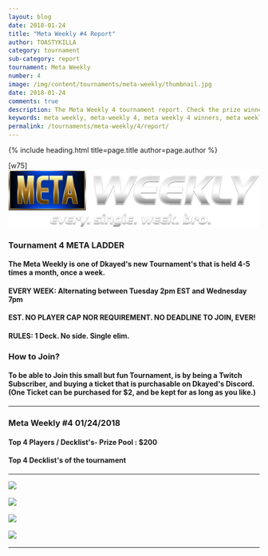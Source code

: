 ```yaml
---
layout: blog
date: 2018-01-24
title: "Meta Weekly #4 Report"
author: TOASTYKILLA
category: tournament
sub-category: report
tournament: Meta Weekly
number: 4
image: /img/content/tournaments/meta-weekly/thumbnail.jpg
date: 2018-01-24
comments: true
description: The Meta Weekly 4 tournament report. Check the prize winners and their decks here.
keywords: meta weekly, meta-weekly 4, meta weekly 4 winners, meta weekly 4 decks, tournament
permalink: /tournaments/meta-weekly/4/report/
---
```


{% include heading.html title=page.title author=page.author %}

[w75]
![](/img/content/tournaments/meta-weekly/banner.png)

### Tournament 4 META LADDER 

#### The Meta Weekly is one of Dkayed's new Tournament's that is held 4-5 times a month, once a week.

#### EVERY WEEK: Alternating between Tuesday 2pm EST and Wednesday 7pm

#### EST. NO PLAYER CAP NOR REQUIREMENT. NO DEADLINE TO JOIN, EVER!

#### RULES: 1 Deck. No side. Single elim.

### How to Join?

#### To be able to Join this small but fun Tournament, is by being a Twitch Subscriber, and buying a ticket that is purchasable on Dkayed's Discord.  (One Ticket can be purchased for $2, and be kept for as long as you like.)

----------

### Meta Weekly #4   01/24/2018

#### Top 4 Players /  Decklist's- Prize Pool : $200

#### Top 4 Decklist's of the tournament 

----------

![](https://i.imgur.com/bRr4PI6.png)

![](https://i.imgur.com/Y5WqKwN.png)

![](https://i.imgur.com/E4awXGs.png)

![](https://i.imgur.com/7vWvIaa.png)


----------